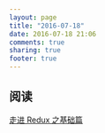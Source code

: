 ```yaml
---
layout: page
title: "2016-07-18"
date: 2016-07-18 21:06
comments: true
sharing: true
footer: true
---
```


## 阅读

[走进 Redux 之基础篇](https://www.kisnows.com/2016/05/03/step-to-redux-2/)

